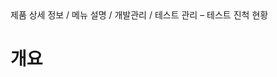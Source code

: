 <!--breadcrumb:제품 상세 정보 / 메뉴 설명 / 개발관리 / 테스트 관리 – 테스트 진척 현황--><span class="md-breadcrumb">제품 상세 정보 / 메뉴 설명 / 개발관리 / 테스트 관리 – 테스트 진척 현황</span>
# 개요

